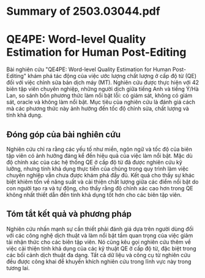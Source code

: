 # Summary of 2503.03044.pdf

# QE4PE: Word-level Quality Estimation for Human Post-Editing

Bài nghiên cứu "QE4PE: Word-level Quality Estimation for Human Post-Editing" khám phá tác động của việc ước lượng chất lượng ở cấp độ từ (QE) đối với việc chỉnh sửa bản dịch máy (MT). Nghiên cứu được thực hiện với 42 biên tập viên chuyên nghiệp, những người dịch giữa tiếng Anh và tiếng Ý/Hà Lan, so sánh bốn phương thức làm nổi bật lỗi: có giám sát, không có giám sát, oracle và không làm nổi bật. Mục tiêu của nghiên cứu là đánh giá cách mà các phương thức này ảnh hưởng đến tốc độ chỉnh sửa, chất lượng và tính khả dụng.

## Đóng góp của bài nghiên cứu

Nghiên cứu chỉ ra rằng các yếu tố như miền, ngôn ngữ và tốc độ của biên tập viên có ảnh hưởng đáng kể đến hiệu quả của việc làm nổi bật. Mặc dù độ chính xác của các hệ thống QE ở cấp độ từ đã được nghiên cứu kỹ lưỡng, nhưng tính khả dụng thực tiễn của chúng trong quy trình làm việc chuyên nghiệp vẫn chưa được khám phá đầy đủ. Kết quả cho thấy sự khác biệt khiêm tốn về năng suất và cải thiện chất lượng giữa các điểm nổi bật do con người tạo ra và tự động, cho thấy rằng độ chính xác cao hơn trong QE không nhất thiết dẫn đến tính khả dụng tốt hơn cho các biên tập viên.

## Tóm tắt kết quả và phương pháp

Nghiên cứu nhấn mạnh sự cần thiết phải đánh giá dựa trên người dùng đối với các công nghệ dịch thuật và làm nổi bật tầm quan trọng của việc giảm tải nhận thức cho các biên tập viên. Nó cũng kêu gọi nghiên cứu thêm về việc cải thiện tính khả dụng của các kỹ thuật QE ở cấp độ từ, đặc biệt trong các bối cảnh dịch thuật đa dạng. Tất cả dữ liệu và công cụ từ nghiên cứu đều được công khai để khuyến khích nghiên cứu trong lĩnh vực này trong tương lai.
